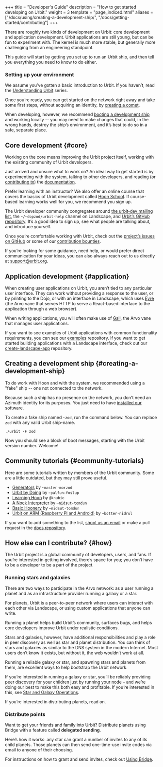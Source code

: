 +++
title = "Developer's Guide"
description = "How to get started developing on Urbit."
weight = 3
template = "page_indiced.html"
aliases = ["/docs/using/creating-a-development-ship/", "/docs/getting-started/contributing"]
+++

There are roughly two kinds of development on Urbit: core development and application development. Urbit applications are still young, but can be fun to experiment with. The kernel is much more stable, but generally more challenging from an engineering standpoint.

This guide will start by getting you set up to run an Urbit ship, and then tell you everything you need to know to do either.

### Setting up your environment

We assume you’ve gotten a basic introduction to Urbit. If you haven’t, read the [Understanding Urbit](@/understanding-urbit/_index.md) series.

Once you’re ready, you can get started on the network right away and take some first steps, without acquiring an identity, by [creating a comet](@/using/operations/creating-a-comet.md).

When developing, however, we recommend [booting a development ship](#creating-a-development-ship) and working locally -- you may need to make changes that could, in the wrong hands, destroy the ship’s environment, and it’s best to do so in a safe, separate place.

## Core development {#core}

Working on the core means improving the Urbit project itself, working with the existing community of Urbit developers.

Just arrived and unsure what to work on? An ideal way to get started is by experimenting with the system, talking to other developers, and reading (or [contributing to](https://github.com/urbit/docs)) the [documentation](/docs/).

Prefer learning with an instructor? We also offer an online course that covers the basics of Urbit development called [Hoon School](@/community/hoonschool.md). If course-based learning works well for you, we recommend you sign up.

The Urbit developer community congregates around [the urbit-dev mailing list](https://groups.google.com/a/urbit.org/forum/#!forum/dev), the `~/~dopzod/urbit-help` channel on Landscape, and [Urbit’s GitHub repository](https://github.com/urbit/urbit). It’s a good idea to sign up, see what people are talking about, and introduce yourself.

Once you’re comfortable working with Urbit, check out the [project’s issues on GitHub](https://github.com/urbit/urbit/issues) or some of our [contribution bounties](https://grants.urbit.org/).

If you’re looking for some guidance, need help, or would prefer direct communication for your ideas, you can also always reach out to us directly at [support@urbit.org](mailto:support@urbit.org).

## Application development {#application}

When creating user applications on Urbit, you aren’t tied to any particular user interface. They can work without providing a response to the user, or by printing to the Dojo, or with an interface in Landscape, which uses [Eyre](@/docs/tutorials/arvo/eyre.md) (the Arvo vane that serves HTTP to serve a React-based interface to the application through a web browser).

When writing applications, you will often make use of [Gall](@/docs/tutorials/hoon/gall.md), the Arvo vane that manages user applications.

If you want to see examples of Urbit applications with common functionality requirements, you can see our [examples](https://github.com/urbit/examples) repository. If you want to get started building applications with a Landscape interface, check out our [create-landscape-app](https://github.com/urbit/create-landscape-app) repository.


## Creating a development ship {#creating-a-development-ship}

To do work with Hoon and with the system, we recommended using a "fake" ship -- one not connected to the network.

Because such a ship has no presence on the network, you don't need an Azimuth identity for its purposes. You just need to have [installed our software](/using/install).

To create a fake ship named `~zod`, run the command below. You can replace `zod` with any valid Urbit ship-name.

```
./urbit -F zod
```

Now you should see a block of boot messages, starting with the Urbit version number. Welcome!

## Community tutorials {#community-tutorials}

Here are some tutorials written by members of the Urbit community. Some are a little outdated, but they may still prove useful.

- [Generators](https://github.com/joemfb/mardev/tree/master/docs/gen) by `~master-morzod`
- [Urbit by Doing](https://github.com/Fang-/Urbit-By-Doing) by `~palfun-foslup`
- [Learning Hoon](https://github.com/knubie/learning-hoon) by `@knubie`
- [A Nock Interpreter](https://jtobin.io/nock) by `~nidsut-tomdun`
- [Basic Hoonery](https://jtobin.io/basic-hoonery) by `~nidsut-tomdun`
- [Urbit on ARM (Raspberry Pi and Android)](https://botter-nidnul.github.io/) by `~botter-nidrul`

If you want to add something to the list, [shoot us an email](mailto:support@urbit.org) or make a pull request in the [docs repository](https://github.com/urbit/docs).

## How else can I contribute? {#how}

The Urbit project is a global community of developers, users, and fans. If you’re interested in getting involved, there’s space for you; you don’t have to be a developer to be a part of the project.

### Running stars and galaxies

There are two ways to participate in the Arvo network: as a user running a planet and as an infrastructure provider running a galaxy or a star.

For planets, Urbit is a peer-to-peer network where users can interact with each other via Landscape, or using custom applications that anyone can write.

Running a planet helps build Urbit’s community, surfaces bugs, and helps core developers improve Urbit under realistic conditions.

Stars and galaxies, however, have additional responsibilities and play a role in peer discovery as well as star and planet distribution. You can think of stars and galaxies as similar to the DNS system in the modern Internet. Most users don’t know it exists, but without it, the web wouldn’t work at all.

Running a reliable galaxy or star, and spawning stars and planets from them, are excellent ways to help bootstrap the Urbit network.

If you’re interested in running a galaxy or star, you’ll be reliably providing peer discovery for your children just by running your node – and we’re doing our best to make this both easy and profitable. If you’re interested in this, see [Star and Galaxy Operations](@/using/operations/stars-and-galaxies.md).

If you’re interested in distributing planets, read on.

### Distribute points

Want to get your friends and family into Urbit? Distribute planets using Bridge with a feature called **delegated sending**.

Here’s how it works: any star can grant a number of invites to any of its child planets. Those planets can then send one-time-use invite codes via email to anyone of their choosing.

For instructions on how to grant and send invites, check out [Using Bridge](@/using/operations/using-bridge.md).
